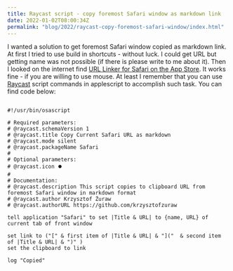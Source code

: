```yaml
---
title: Raycast script - copy foremost Safari window as markdown link
date: 2022-01-02T08:00:34Z
permalink: "blog/2022/raycast-copy-foremost-safari-window/index.html"
---
```


I wanted a solution to get foremost Safari window copied as markdown link. At first I tried to use build in shortcuts - without luck. I could get URL but getting name was not possible (if there is please write to me about it). Then I looked on the internet find [URL Linker for Safari on the App Store](https://apps.apple.com/th/app/markdown-linker-for-safari/id1289119450?mt=12). It works fine - if you are willing to use mouse. At least I remember that you can use [Raycast](https://www.raycast.com/) script commands in applescript to accomplish such task. You can find code below:

```applescript

#!/usr/bin/osascript

# Required parameters:
# @raycast.schemaVersion 1
# @raycast.title Copy Current Safari URL as markdown
# @raycast.mode silent
# @raycast.packageName Safari
#
# Optional parameters:
# @raycast.icon ⏺️
#
# Documentation:
# @raycast.description This script copies to clipboard URL from foremost Safari window in markdown format
# @raycast.author Krzysztof Żuraw
# @raycast.authorURL https://github.com/krzysztofzuraw

tell application "Safari" to set |Title & URL| to {name, URL} of current tab of front window

set link to ("[" & first item of |Title & URL| & "]("  & second item of |Title & URL| & ")" )
set the clipboard to link

log "Copied"
```
